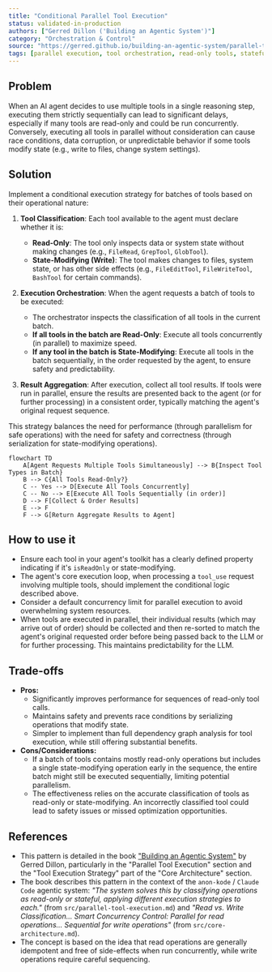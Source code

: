 ```yaml
---
title: "Conditional Parallel Tool Execution"
status: validated-in-production
authors: ["Gerred Dillon ('Building an Agentic System')"]
category: "Orchestration & Control"
source: "https://gerred.github.io/building-an-agentic-system/parallel-tool-execution.html" # Assumes this page details the pattern
tags: [parallel execution, tool orchestration, read-only tools, stateful tools, agent efficiency, agent safety, concurrency control, task scheduling]
---
```


## Problem

When an AI agent decides to use multiple tools in a single reasoning step, executing them strictly sequentially can lead to significant delays, especially if many tools are read-only and could be run concurrently. Conversely, executing all tools in parallel without consideration can cause race conditions, data corruption, or unpredictable behavior if some tools modify state (e.g., write to files, change system settings).

## Solution

Implement a conditional execution strategy for batches of tools based on their operational nature:

1.  **Tool Classification**: Each tool available to the agent must declare whether it is:
    *   **Read-Only**: The tool only inspects data or system state without making changes (e.g., `FileRead`, `GrepTool`, `GlobTool`).
    *   **State-Modifying (Write)**: The tool makes changes to files, system state, or has other side effects (e.g., `FileEditTool`, `FileWriteTool`, `BashTool` for certain commands).

2.  **Execution Orchestration**: When the agent requests a batch of tools to be executed:
    *   The orchestrator inspects the classification of all tools in the current batch.
    *   **If all tools in the batch are Read-Only**: Execute all tools concurrently (in parallel) to maximize speed.
    *   **If any tool in the batch is State-Modifying**: Execute all tools in the batch sequentially, in the order requested by the agent, to ensure safety and predictability.

3.  **Result Aggregation**: After execution, collect all tool results. If tools were run in parallel, ensure the results are presented back to the agent (or for further processing) in a consistent order, typically matching the agent's original request sequence.

This strategy balances the need for performance (through parallelism for safe operations) with the need for safety and correctness (through serialization for state-modifying operations).

```mermaid
flowchart TD
    A[Agent Requests Multiple Tools Simultaneously] --> B{Inspect Tool Types in Batch}
    B --> C{All Tools Read-Only?}
    C -- Yes --> D[Execute All Tools Concurrently]
    C -- No --> E[Execute All Tools Sequentially (in order)]
    D --> F[Collect & Order Results]
    E --> F
    F --> G[Return Aggregate Results to Agent]
```

## How to use it

-   Ensure each tool in your agent's toolkit has a clearly defined property indicating if it's `isReadOnly` or state-modifying.
-   The agent's core execution loop, when processing a `tool_use` request involving multiple tools, should implement the conditional logic described above.
-   Consider a default concurrency limit for parallel execution to avoid overwhelming system resources.
-   When tools are executed in parallel, their individual results (which may arrive out of order) should be collected and then re-sorted to match the agent's original requested order before being passed back to the LLM or for further processing. This maintains predictability for the LLM.

## Trade-offs

-   **Pros:**
    -   Significantly improves performance for sequences of read-only tool calls.
    -   Maintains safety and prevents race conditions by serializing operations that modify state.
    -   Simpler to implement than full dependency graph analysis for tool execution, while still offering substantial benefits.
-   **Cons/Considerations:**
    -   If a batch of tools contains mostly read-only operations but includes a single state-modifying operation early in the sequence, the entire batch might still be executed sequentially, limiting potential parallelism.
    -   The effectiveness relies on the accurate classification of tools as read-only or state-modifying. An incorrectly classified tool could lead to safety issues or missed optimization opportunities.

## References

-   This pattern is detailed in the book ["Building an Agentic System"](https://gerred.github.io/building-an-agentic-system/) by Gerred Dillon, particularly in the "Parallel Tool Execution" section and the "Tool Execution Strategy" part of the "Core Architecture" section.
-   The book describes this pattern in the context of the `anon-kode` / `Claude Code` agentic system: *"The system solves this by classifying operations as read-only or stateful, applying different execution strategies to each."* (from `src/parallel-tool-execution.md`) and *"Read vs. Write Classification... Smart Concurrency Control: Parallel for read operations... Sequential for write operations"* (from `src/core-architecture.md`).
-   The concept is based on the idea that read operations are generally idempotent and free of side-effects when run concurrently, while write operations require careful sequencing.